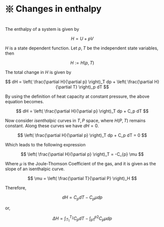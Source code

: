 # 𑗕 Changes in enthalpy

The enthalpy of a system is given by

$$
H = U + pV
$$

$H$ is a state dependent function.  Let $p,T$ be the independent state variables, then

$$
H:=H(p,T)
$$

The total change in $H$ is given by

$$
dH = \left( \frac{\partial H}{\partial p} \right)_T dp + \left( \frac{\partial H}{\partial T} \right)_p dT
$$

By using the definition of heat capacity at constant pressure, the above equation becomes.

$$
dH = \left( \frac{\partial H}{\partial p} \right)_T dp + C_p dT
$$

Now consider *isenthalpic* curves in $T,P$ space, where $H(P,T)$ remains constant. Along these curves we have $dH=0$.

$$
\left( \frac{\partial H}{\partial p} \right)_T dp + C_p dT = 0
$$

Which leads to the following expression

$$
\left( \frac{\partial H}{\partial p} \right)_T = -C_{p} \mu
$$

Where $\mu$ is the Joule-Thomson Coefficient of the gas, and it is given as the slope of an isenthalpic curve.

$$
\mu = \left( \frac{\partial T}{\partial P} \right)_H
$$

Therefore,

$$
dH = C_p dT - C_{p} \mu dp
$$

or,

$$
\Delta H = \int_{T_1}^{T_2} C_p dT - \int_{p1}^{p2} C_p \mu dp
$$
